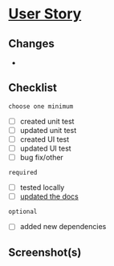 # [User Story](HTTPS://TRELLO.COM) 

## Changes
-

## Checklist
`choose one minimum`
- [ ] created unit test
- [ ] updated unit test
- [ ] created UI test
- [ ] updated UI test
- [ ] bug fix/other

`required`
- [ ] tested locally
- [ ] [updated the docs](https://github.com/froggomad/survey-rank-finder-macOS/blob/master/.github/documentation_standards.md)

`optional`
- [ ] added new dependencies

## Screenshot(s)
